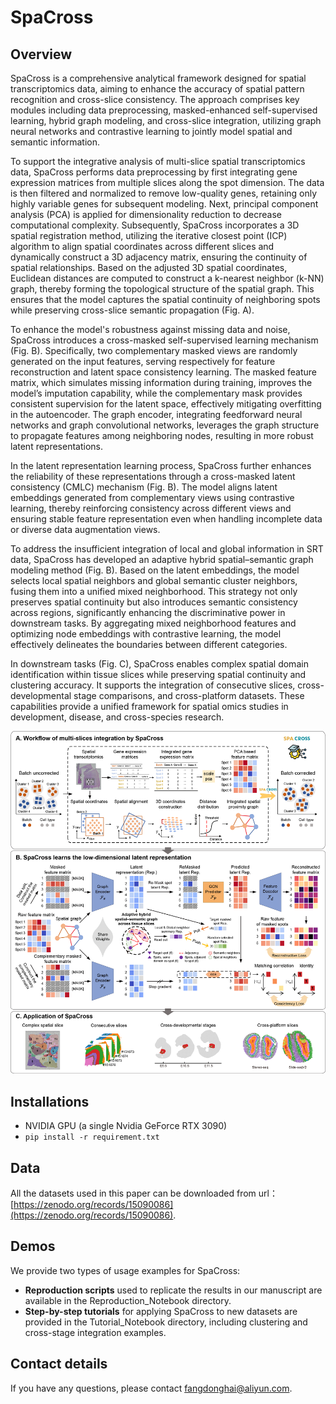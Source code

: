 # SpaCross
## Overview
SpaCross is a comprehensive analytical framework designed for spatial transcriptomics data, aiming to enhance the accuracy of spatial pattern recognition and cross-slice consistency. The approach comprises key modules including data preprocessing, masked-enhanced self-supervised learning, hybrid graph modeling, and cross-slice integration, utilizing graph neural networks and contrastive learning to jointly model spatial and semantic information. 

To support the integrative analysis of multi-slice spatial transcriptomics data, SpaCross performs data preprocessing by first integrating gene expression matrices from multiple slices along the spot dimension. The data is then filtered and normalized to remove low-quality genes, retaining only highly variable genes for subsequent modeling. Next, principal component analysis (PCA) is applied for dimensionality reduction to decrease computational complexity. Subsequently, SpaCross incorporates a 3D spatial registration method, utilizing the iterative closest point (ICP) algorithm to align spatial coordinates across different slices and dynamically construct a 3D adjacency matrix, ensuring the continuity of spatial relationships. Based on the adjusted 3D spatial coordinates, Euclidean distances are computed to construct a k-nearest neighbor (k-NN) graph, thereby forming the topological structure of the spatial graph. This ensures that the model captures the spatial continuity of neighboring spots while preserving cross-slice semantic propagation (Fig. A). 

To enhance the model's robustness against missing data and noise, SpaCross introduces a cross-masked self-supervised learning mechanism (Fig. B). Specifically, two complementary masked views are randomly generated on the input features, serving respectively for feature reconstruction and latent space consistency learning. The masked feature matrix, which simulates missing information during training, improves the model’s imputation capability, while the complementary mask provides consistent supervision for the latent space, effectively mitigating overfitting in the autoencoder. The graph encoder, integrating feedforward neural networks and graph convolutional networks, leverages the graph structure to propagate features among neighboring nodes, resulting in more robust latent representations.

In the latent representation learning process, SpaCross further enhances the reliability of these representations through a cross-masked latent consistency (CMLC) mechanism (Fig. B). The model aligns latent embeddings generated from complementary views using contrastive learning, thereby reinforcing consistency across different views and ensuring stable feature representation even when handling incomplete data or diverse data augmentation views.

To address the insufficient integration of local and global information in SRT data, SpaCross has developed an adaptive hybrid spatial–semantic graph modeling method (Fig. B). Based on the latent embeddings, the model selects local spatial neighbors and global semantic cluster neighbors, fusing them into a unified mixed neighborhood. This strategy not only preserves spatial continuity but also introduces semantic consistency across regions, significantly enhancing the discriminative power in downstream tasks. By aggregating mixed neighborhood features and optimizing node embeddings with contrastive learning, the model effectively delineates the boundaries between different categories. 

In downstream tasks (Fig. C),  SpaCross enables complex spatial domain identification within tissue slices while preserving spatial continuity and clustering accuracy. It supports the integration of consecutive slices, cross-developmental stage comparisons, and cross-platform datasets. These capabilities provide a unified framework for spatial omics studies in development, disease, and cross-species research. 

![Overview.jpg](Overview.jpg)

## Installations
- NVIDIA GPU (a single Nvidia GeForce RTX 3090)
- `pip install -r requirement.txt`

## Data
All the datasets used in this paper can be downloaded from url：[https://zenodo.org/records/15090086](https://zenodo.org/records/15090086).

## Demos
We provide two types of usage examples for SpaCross:
- **Reproduction scripts** used to replicate the results in our manuscript are available in the Reproduction_Notebook directory.
- **Step-by-step tutorials** for applying SpaCross to new datasets are provided in the Tutorial_Notebook directory, including clustering and cross-stage integration examples.


## Contact details
If you have any questions, please contact fangdonghai@aliyun.com.
